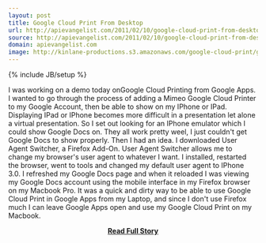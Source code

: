 ```yaml
---
layout: post
title: Google Cloud Print From Desktop
url: http://apievangelist.com/2011/02/10/google-cloud-print-from-desktop/
source: http://apievangelist.com/2011/02/10/google-cloud-print-from-desktop/
domain: apievangelist.com
image: http://kinlane-productions.s3.amazonaws.com/google-cloud-print/google-mobile-cloud-print.png
---
```

{% include JB/setup %}<p>I was working on a demo today onGoogle Cloud Printing from Google Apps. I wanted to go through the process of adding a Mimeo Google Cloud Printer to my Google Account, then be able to show on my IPhone or IPad.
Displaying IPad or IPhone becomes more difficult in a presentation let alone a virtual presentation.
So I set out looking for an IPhone emulator which I could show Google Docs on. They all work pretty weel, I just couldn't get Google Docs to show properly.
Then I had an idea. I downloaded User Agent Switcher, a Firefox Add-On. User Agent Switcher allows me to change my browser's user agent to whatever I want.
I installed, restarted the browser, went to tools and changed my default user agent to IPhone 3.0.
I refreshed my Google Docs page and when it reloaded I was viewing my Google Docs account using the mobile interface in my Firefox browser on my Macbook Pro.
It was a quick and dirty way to be able to use Google Cloud Print in Google Apps from my Laptop, and since I don't use Firefox much I can leave Google Apps open and use my Google Cloud Print on my Macbook.
</p>
<center><p><a href="http://apievangelist.com/2011/02/10/google-cloud-print-from-desktop/" style='padding:25px; font-sze:18px; font-weight: bold;'>Read Full Story</a></p></center>
